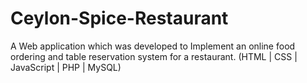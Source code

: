 # Ceylon-Spice-Restaurant
A Web application which was developed to Implement an online food ordering and table  reservation system for a restaurant.  (HTML | CSS | JavaScript | PHP | MySQL)
